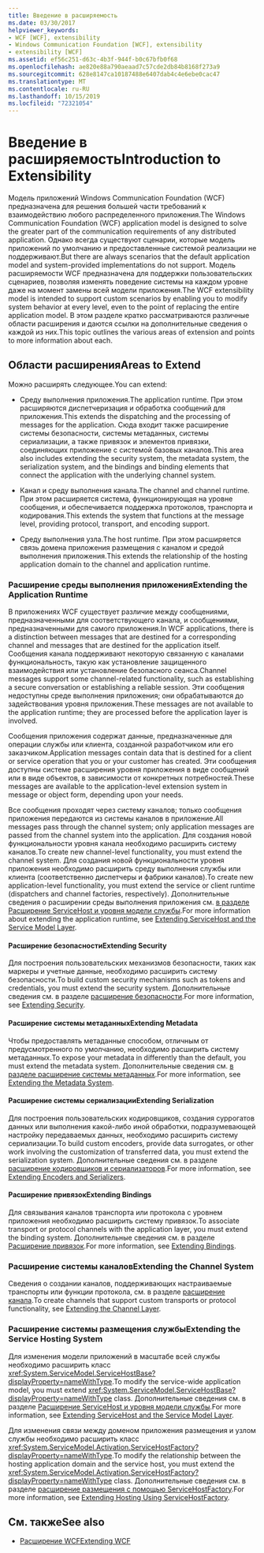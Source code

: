 ```yaml
---
title: Введение в расширяемость
ms.date: 03/30/2017
helpviewer_keywords:
- WCF [WCF], extensibility
- Windows Communication Foundation [WCF], extensibility
- extensibility [WCF]
ms.assetid: ef56c251-d63c-4b3f-944f-b0c67bfb0f68
ms.openlocfilehash: ae820e88a790aeaad7c57cde2db84b8168f273a9
ms.sourcegitcommit: 628e8147ca10187488e6407dab4c4e6ebe0cac47
ms.translationtype: MT
ms.contentlocale: ru-RU
ms.lasthandoff: 10/15/2019
ms.locfileid: "72321054"
---
```

# <a name="introduction-to-extensibility"></a><span data-ttu-id="acfaa-102">Введение в расширяемость</span><span class="sxs-lookup"><span data-stu-id="acfaa-102">Introduction to Extensibility</span></span>
<span data-ttu-id="acfaa-103">Модель приложений Windows Communication Foundation (WCF) предназначена для решения большей части требований к взаимодействию любого распределенного приложения.</span><span class="sxs-lookup"><span data-stu-id="acfaa-103">The Windows Communication Foundation (WCF) application model is designed to solve the greater part of the communication requirements of any distributed application.</span></span> <span data-ttu-id="acfaa-104">Однако всегда существуют сценарии, которые модель приложений по умолчанию и предоставленные системой реализации не поддерживают.</span><span class="sxs-lookup"><span data-stu-id="acfaa-104">But there are always scenarios that the default application model and system-provided implementations do not support.</span></span> <span data-ttu-id="acfaa-105">Модель расширяемости WCF предназначена для поддержки пользовательских сценариев, позволяя изменять поведение системы на каждом уровне даже на момент замены всей модели приложения.</span><span class="sxs-lookup"><span data-stu-id="acfaa-105">The WCF extensibility model is intended to support custom scenarios by enabling you to modify system behavior at every level, even to the point of replacing the entire application model.</span></span> <span data-ttu-id="acfaa-106">В этом разделе кратко рассматриваются различные области расширения и даются ссылки на дополнительные сведения о каждой из них.</span><span class="sxs-lookup"><span data-stu-id="acfaa-106">This topic outlines the various areas of extension and points to more information about each.</span></span>  
  
## <a name="areas-to-extend"></a><span data-ttu-id="acfaa-107">Области расширения</span><span class="sxs-lookup"><span data-stu-id="acfaa-107">Areas to Extend</span></span>  
 <span data-ttu-id="acfaa-108">Можно расширять следующее.</span><span class="sxs-lookup"><span data-stu-id="acfaa-108">You can extend:</span></span>  
  
- <span data-ttu-id="acfaa-109">Среду выполнения приложения.</span><span class="sxs-lookup"><span data-stu-id="acfaa-109">The application runtime.</span></span> <span data-ttu-id="acfaa-110">При этом расширяются диспетчеризация и обработка сообщений для приложения.</span><span class="sxs-lookup"><span data-stu-id="acfaa-110">This extends the dispatching and the processing of messages for the application.</span></span> <span data-ttu-id="acfaa-111">Сюда входит также расширение системы безопасности, системы метаданных, системы сериализации, а также привязок и элементов привязки, соединяющих приложение с системой базовых каналов.</span><span class="sxs-lookup"><span data-stu-id="acfaa-111">This area also includes extending the security system, the metadata system, the serialization system, and the bindings and binding elements that connect the application with the underlying channel system.</span></span>  
  
- <span data-ttu-id="acfaa-112">Канал и среду выполнения канала.</span><span class="sxs-lookup"><span data-stu-id="acfaa-112">The channel and channel runtime.</span></span> <span data-ttu-id="acfaa-113">При этом расширяется система, функционирующая на уровне сообщения, и обеспечивается поддержка протоколов, транспорта и кодирования.</span><span class="sxs-lookup"><span data-stu-id="acfaa-113">This extends the system that functions at the message level, providing protocol, transport, and encoding support.</span></span>  
  
- <span data-ttu-id="acfaa-114">Среду выполнения узла.</span><span class="sxs-lookup"><span data-stu-id="acfaa-114">The host runtime.</span></span> <span data-ttu-id="acfaa-115">При этом расширяется связь домена приложения размещения с каналом и средой выполнения приложения.</span><span class="sxs-lookup"><span data-stu-id="acfaa-115">This extends the relationship of the hosting application domain to the channel and application runtime.</span></span>  
  
### <a name="extending-the-application-runtime"></a><span data-ttu-id="acfaa-116">Расширение среды выполнения приложения</span><span class="sxs-lookup"><span data-stu-id="acfaa-116">Extending the Application Runtime</span></span>  
 <span data-ttu-id="acfaa-117">В приложениях WCF существует различие между сообщениями, предназначенными для соответствующего канала, и сообщениями, предназначенными для самого приложения.</span><span class="sxs-lookup"><span data-stu-id="acfaa-117">In WCF applications, there is a distinction between messages that are destined for a corresponding channel and messages that are destined for the application itself.</span></span> <span data-ttu-id="acfaa-118">Сообщения канала поддерживают некоторую связанную с каналами функциональность, такую как установление защищенного взаимодействия или установление безопасного сеанса.</span><span class="sxs-lookup"><span data-stu-id="acfaa-118">Channel messages support some channel-related functionality, such as establishing a secure conversation or establishing a reliable session.</span></span> <span data-ttu-id="acfaa-119">Эти сообщения недоступны среде выполнения приложения; они обрабатываются до задействования уровня приложения.</span><span class="sxs-lookup"><span data-stu-id="acfaa-119">These messages are not available to the application runtime; they are processed before the application layer is involved.</span></span>  
  
 <span data-ttu-id="acfaa-120">Сообщения приложения содержат данные, предназначенные для операции службы или клиента, созданной разработчиком или его заказчиком.</span><span class="sxs-lookup"><span data-stu-id="acfaa-120">Application messages contain data that is destined for a client or service operation that you or your customer has created.</span></span> <span data-ttu-id="acfaa-121">Эти сообщения доступны системе расширения уровня приложения в виде сообщений или в виде объектов, в зависимости от конкретных потребностей.</span><span class="sxs-lookup"><span data-stu-id="acfaa-121">These messages are available to the application-level extension system in message or object form, depending upon your needs.</span></span>  
  
 <span data-ttu-id="acfaa-122">Все сообщения проходят через систему каналов; только сообщения приложения передаются из системы каналов в приложение.</span><span class="sxs-lookup"><span data-stu-id="acfaa-122">All messages pass through the channel system; only application messages are passed from the channel system into the application.</span></span> <span data-ttu-id="acfaa-123">Для создания новой функциональности уровня канала необходимо расширить систему каналов.</span><span class="sxs-lookup"><span data-stu-id="acfaa-123">To create new channel-level functionality, you must extend the channel system.</span></span> <span data-ttu-id="acfaa-124">Для создания новой функциональности уровня приложения необходимо расширить среду выполнения службы или клиента (соответственно диспетчеры и фабрики каналов).</span><span class="sxs-lookup"><span data-stu-id="acfaa-124">To create new application-level functionality, you must extend the service or client runtime (dispatchers and channel factories, respectively).</span></span> <span data-ttu-id="acfaa-125">Дополнительные сведения о расширении среды выполнения приложения см. [в разделе Расширение ServiceHost и уровня модели службы](./extending/extending-servicehost-and-the-service-model-layer.md).</span><span class="sxs-lookup"><span data-stu-id="acfaa-125">For more information about extending the application runtime, see [Extending ServiceHost and the Service Model Layer](./extending/extending-servicehost-and-the-service-model-layer.md).</span></span>  
  
#### <a name="extending-security"></a><span data-ttu-id="acfaa-126">Расширение безопасности</span><span class="sxs-lookup"><span data-stu-id="acfaa-126">Extending Security</span></span>  
 <span data-ttu-id="acfaa-127">Для построения пользовательских механизмов безопасности, таких как маркеры и учетные данные, необходимо расширить систему безопасности.</span><span class="sxs-lookup"><span data-stu-id="acfaa-127">To build custom security mechanisms such as tokens and credentials, you must extend the security system.</span></span> <span data-ttu-id="acfaa-128">Дополнительные сведения см. в разделе [расширение безопасности](./extending/extending-security.md).</span><span class="sxs-lookup"><span data-stu-id="acfaa-128">For more information, see [Extending Security](./extending/extending-security.md).</span></span>  
  
#### <a name="extending-metadata"></a><span data-ttu-id="acfaa-129">Расширение системы метаданных</span><span class="sxs-lookup"><span data-stu-id="acfaa-129">Extending Metadata</span></span>  
 <span data-ttu-id="acfaa-130">Чтобы предоставлять метаданные способом, отличным от предусмотренного по умолчанию, необходимо расширить систему метаданных.</span><span class="sxs-lookup"><span data-stu-id="acfaa-130">To expose your metadata in differently than the default, you must extend the metadata system.</span></span> <span data-ttu-id="acfaa-131">Дополнительные сведения см. [в разделе расширение системы метаданных](./extending/extending-the-metadata-system.md).</span><span class="sxs-lookup"><span data-stu-id="acfaa-131">For more information, see [Extending the Metadata System](./extending/extending-the-metadata-system.md).</span></span>  
  
#### <a name="extending-serialization"></a><span data-ttu-id="acfaa-132">Расширение системы сериализации</span><span class="sxs-lookup"><span data-stu-id="acfaa-132">Extending Serialization</span></span>  
 <span data-ttu-id="acfaa-133">Для построения пользовательских кодировщиков, создания суррогатов данных или выполнения какой-либо иной обработки, подразумевающей настройку передаваемых данных, необходимо расширить систему сериализации.</span><span class="sxs-lookup"><span data-stu-id="acfaa-133">To build custom encoders, provide data surrogates, or other work involving the customization of transferred data, you must extend the serialization system.</span></span> <span data-ttu-id="acfaa-134">Дополнительные сведения см. в разделе [расширение кодировщиков и сериализаторов](./extending/extending-encoders-and-serializers.md).</span><span class="sxs-lookup"><span data-stu-id="acfaa-134">For more information, see [Extending Encoders and Serializers](./extending/extending-encoders-and-serializers.md).</span></span>  
  
#### <a name="extending-bindings"></a><span data-ttu-id="acfaa-135">Расширение привязок</span><span class="sxs-lookup"><span data-stu-id="acfaa-135">Extending Bindings</span></span>  
 <span data-ttu-id="acfaa-136">Для связывания каналов транспорта или протокола с уровнем приложения необходимо расширить систему привязок.</span><span class="sxs-lookup"><span data-stu-id="acfaa-136">To associate transport or protocol channels with the application layer, you must extend the binding system.</span></span> <span data-ttu-id="acfaa-137">Дополнительные сведения см. в разделе [Расширение привязок](./extending/extending-bindings.md).</span><span class="sxs-lookup"><span data-stu-id="acfaa-137">For more information, see [Extending Bindings](./extending/extending-bindings.md).</span></span>  
  
### <a name="extending-the-channel-system"></a><span data-ttu-id="acfaa-138">Расширение системы каналов</span><span class="sxs-lookup"><span data-stu-id="acfaa-138">Extending the Channel System</span></span>  
 <span data-ttu-id="acfaa-139">Сведения о создании каналов, поддерживающих настраиваемые транспорты или функции протокола, см. в разделе [расширение канала](./extending/extending-the-channel-layer.md).</span><span class="sxs-lookup"><span data-stu-id="acfaa-139">To create channels that support custom transports or protocol functionality, see [Extending the Channel Layer](./extending/extending-the-channel-layer.md).</span></span>  
  
### <a name="extending-the-service-hosting-system"></a><span data-ttu-id="acfaa-140">Расширение системы размещения службы</span><span class="sxs-lookup"><span data-stu-id="acfaa-140">Extending the Service Hosting System</span></span>  
 <span data-ttu-id="acfaa-141">Для изменения модели приложений в масштабе всей службы необходимо расширить класс <xref:System.ServiceModel.ServiceHostBase?displayProperty=nameWithType>.</span><span class="sxs-lookup"><span data-stu-id="acfaa-141">To modify the service-wide application model, you must extend <xref:System.ServiceModel.ServiceHostBase?displayProperty=nameWithType> class.</span></span> <span data-ttu-id="acfaa-142">Дополнительные сведения см. в разделе [Расширение ServiceHost и уровня модели службы](./extending/extending-servicehost-and-the-service-model-layer.md).</span><span class="sxs-lookup"><span data-stu-id="acfaa-142">For more information, see [Extending ServiceHost and the Service Model Layer](./extending/extending-servicehost-and-the-service-model-layer.md).</span></span>  
  
 <span data-ttu-id="acfaa-143">Для изменения связи между доменом приложения размещения и узлом службы необходимо расширить класс <xref:System.ServiceModel.Activation.ServiceHostFactory?displayProperty=nameWithType>.</span><span class="sxs-lookup"><span data-stu-id="acfaa-143">To modify the relationship between the hosting application domain and the service host, you must extend the <xref:System.ServiceModel.Activation.ServiceHostFactory?displayProperty=nameWithType> class.</span></span> <span data-ttu-id="acfaa-144">Дополнительные сведения см. в разделе [расширение размещения с помощью ServiceHostFactory](./extending/extending-hosting-using-servicehostfactory.md).</span><span class="sxs-lookup"><span data-stu-id="acfaa-144">For more information, see [Extending Hosting Using ServiceHostFactory](./extending/extending-hosting-using-servicehostfactory.md).</span></span>  
  
## <a name="see-also"></a><span data-ttu-id="acfaa-145">См. также</span><span class="sxs-lookup"><span data-stu-id="acfaa-145">See also</span></span>

- [<span data-ttu-id="acfaa-146">Расширение WCF</span><span class="sxs-lookup"><span data-stu-id="acfaa-146">Extending WCF</span></span>](./extending/index.md)
